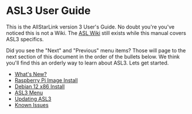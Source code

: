 # ASL3 User Guide

This is the AllStarLink version 3 User's Guide. No doubt you're you've noticed this is not a Wiki. The [ASL Wiki](https://wiki.allstarlink.org) still exists while this manual covers ASL3 specifics.

Did you see the "Next" and "Previous" menu items? Those will page to the next section of this document in the order of the bullets below. We think you'll find this an orderly way to learn about ASL3.  Lets get started.

- [What's New?](whats-new.md)
- [Raspberry Pi Image Install](pi-detailed.md)
- [Debian 12 x86 Install](install.md)
- [ASL3 Menu](menu.md)
- [Updating ASL3](updates.md)
- [Known Issues](known-issues.md)
